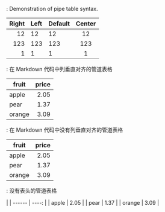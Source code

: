 : Demonstration of pipe table syntax.

| Right | Left | Default | Center |
| ----: | :--- | ------- | :----: |
|    12 | 12   | 12      |   12   |
|   123 | 123  | 123     |  123   |
|     1 | 1    | 1       |   1    |

: 在 Markdown 代码中列垂直对齐的管道表格

| fruit  | price |
| ------ | ----: |
| apple  |  2.05 |
| pear   |  1.37 |
| orange |  3.09 |

: 在 Markdown 代码中没有列垂直对齐的管道表格

fruit| price
-----|-----:
apple|2.05
pear|1.37
orange|3.09

: 没有表头的管道表格

|
| ------ | ----: |
| apple  |  2.05 |
| pear   |  1.37 |
| orange |  3.09 |